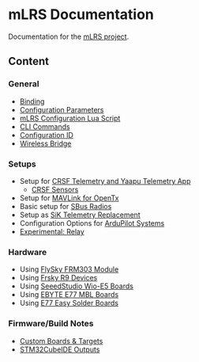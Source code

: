 # mLRS Documentation #

Documentation for the [mLRS project](https://github.com/olliw42/mLRS).

## Content ##

### General ###
- [Binding](docs/BINDING.md)
- [Configuration Parameters](docs/PARAMETERS.md)
- [mLRS Configuration Lua Script](docs/LUA.md)
- [CLI Commands](docs/CLI.md)
- [Configuration ID](docs/CONFIGID.md)
- [Wireless Bridge](docs/WIRELESS_BRIDGE.md)

### Setups ###
- Setup for [CRSF Telemetry and Yaapu Telemetry App](docs/CRSF.md)
    - [CRSF Sensors](docs/CRSF_SENSORS.md)
- Setup for [MAVLink for OpenTx](docs/MAVLINK_FOR_OPENTX.md)
- Basic setup for [SBus Radios](docs/BASIC_SETUP.md)
- Setup as [SiK Telemetry Replacement](docs/SETUP_SIK.md)
- Configuration Options for [ArduPilot Systems](docs/ARDUPILOT.md)
- [Experimental: Relay](docs/RELAY.md)

### Hardware ###
- Using [FlySky FRM303 Module](docs/FLYSKY_FRM303.md)
- Using [Frsky R9 Devices](docs/FRSKY_R9.md)
- Using [SeeedStudio Wio-E5 Boards](docs/SEEEDSTUDIO_WIO_E5.md)
- Using [EBYTE E77 MBL Boards](docs/EBYTE_E77_MBL.md)
- Using [E77 Easy Solder Boards](docs/E77_EASYSOLDER.md)


### Firmware/Build Notes ###
- [Custom Boards & Targets](docs/CUSTOM_BOARDS_TARGETS.md)
- [STM32CubeIDE Outputs](docs/CUBEIDE_OUTPUTS.md)
